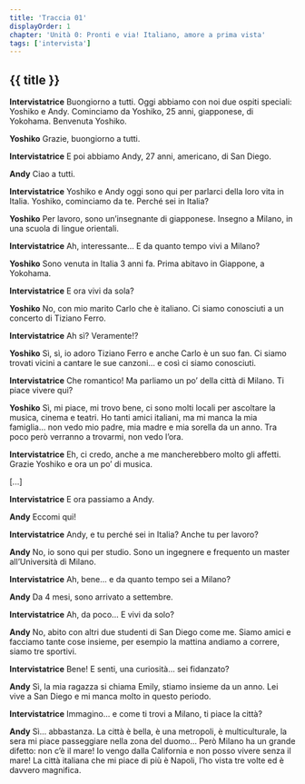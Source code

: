 ```yaml
---
title: 'Traccia 01'
displayOrder: 1
chapter: 'Unità 0: Pronti e via! Italiano, amore a prima vista'
tags: ['intervista']
---
```


## {{ title }}

**Intervistatrice** Buongiorno a tutti. Oggi abbiamo con noi due ospiti speciali: Yoshiko e Andy. Cominciamo da Yoshiko, 25 anni, giapponese, di Yokohama. Benvenuta Yoshiko.

**Yoshiko** Grazie, buongiorno a tutti.

**Intervistatrice** E poi abbiamo Andy, 27 anni, americano, di San Diego.

**Andy** Ciao a tutti.

**Intervistatrice** Yoshiko e Andy oggi sono qui per parlarci della loro vita in Italia. Yoshiko, cominciamo da te. Perché sei in Italia?

**Yoshiko** Per lavoro, sono un’insegnante di giapponese. Insegno a Milano, in una scuola di lingue orientali.

**Intervistatrice** Ah, interessante... E da quanto tempo vivi a Milano?

**Yoshiko** Sono venuta in Italia 3 anni fa. Prima abitavo in Giappone, a Yokohama.

**Intervistatrice** E ora vivi da sola?

**Yoshiko** No, con mio marito Carlo che è italiano. Ci siamo conosciuti a un concerto di Tiziano Ferro.

**Intervistatrice** Ah sì? Veramente!?

**Yoshiko** Sì, sì, io adoro Tiziano Ferro e anche Carlo è un suo fan. Ci siamo trovati vicini a cantare le sue canzoni... e così ci siamo conosciuti.

**Intervistatrice** Che romantico! Ma parliamo un po’ della città di Milano. Ti piace vivere qui?

**Yoshiko** Sì, mi piace, mi trovo bene, ci sono molti locali per ascoltare la musica, cinema e teatri. Ho tanti amici italiani, ma mi manca la mia famiglia... non vedo mio padre, mia madre e mia sorella da un anno. Tra poco però verranno a trovarmi, non vedo l’ora.

**Intervistatrice** Eh, ci credo, anche a me mancherebbero molto gli affetti. Grazie Yoshiko e ora un po’ di musica.

[...]

**Intervistatrice** E ora passiamo a Andy.

**Andy** Eccomi qui!

**Intervistatrice** Andy, e tu perché sei in Italia? Anche tu per lavoro?

**Andy** No, io sono qui per studio. Sono un ingegnere e frequento un master all’Università di Milano.

**Intervistatrice** Ah, bene... e da quanto tempo sei a Milano?

**Andy** Da 4 mesi, sono arrivato a settembre.

**Intervistatrice** Ah, da poco... E vivi da solo?

**Andy** No, abito con altri due studenti di San Diego come me. Siamo amici e facciamo tante cose insieme, per esempio la mattina andiamo a correre, siamo tre sportivi.

**Intervistatrice** Bene! E senti, una curiosità... sei fidanzato?

**Andy** Sì, la mia ragazza si chiama Emily, stiamo insieme da un anno. Lei vive a San Diego e mi manca molto in questo periodo.

**Intervistatrice** Immagino... e come ti trovi a Milano, ti piace la città?

**Andy** Sì... abbastanza. La città è bella, è una metropoli, è multiculturale, la sera mi piace passeggiare nella zona del duomo... Però Milano ha un grande difetto: non c’è il mare! Io vengo dalla California e non posso vivere senza il mare! La città italiana che mi piace di più è Napoli, l’ho vista tre volte ed è
davvero magnifica.
